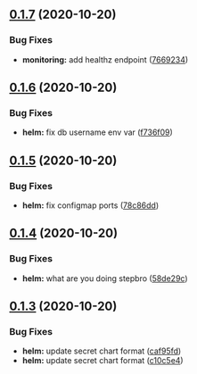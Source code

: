 ## [0.1.7](https://github.com/bsord/rcvr-api/compare/0.1.6...0.1.7) (2020-10-20)


### Bug Fixes

* **monitoring:** add healthz endpoint ([7669234](https://github.com/bsord/rcvr-api/commit/7669234707e9075f9f883f5f56dd8b87a413a006))



## [0.1.6](https://github.com/bsord/rcvr-api/compare/0.1.5...0.1.6) (2020-10-20)


### Bug Fixes

* **helm:** fix db username env var ([f736f09](https://github.com/bsord/rcvr-api/commit/f736f09be218d57f5340796c91628628cc95bc48))



## [0.1.5](https://github.com/bsord/rcvr-api/compare/0.1.4...0.1.5) (2020-10-20)


### Bug Fixes

* **helm:** fix configmap ports ([78c86dd](https://github.com/bsord/rcvr-api/commit/78c86dd56a4e8631c9653cbbacd5cf982201db4b))



## [0.1.4](https://github.com/bsord/rcvr-api/compare/0.1.3...0.1.4) (2020-10-20)


### Bug Fixes

* **helm:** what are you doing stepbro ([58de29c](https://github.com/bsord/rcvr-api/commit/58de29c3e687bd5c987faf624944ed675aa14904))



## [0.1.3](https://github.com/bsord/rcvr-api/compare/0.1.2...0.1.3) (2020-10-20)


### Bug Fixes

* **helm:** update secret chart format ([caf95fd](https://github.com/bsord/rcvr-api/commit/caf95fda005222b5422638cefd2830f7e8347c02))
* **helm:** update secret chart format ([c10c5e4](https://github.com/bsord/rcvr-api/commit/c10c5e4ecc9fd936d16931a91603b73d9aefebbb))



